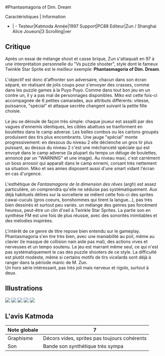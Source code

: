 #Phantasmagoria of Dim. Dream

Caractéristiques | Information
- | -
Testeur|Katmoda
Année|1997
Support|PC88
Editeur|Zun / Shanghai Alice
Joueurs|3
Scrolling|ver

## Critique
Après un essai de mélange shoot et casse brique, Zun s'attaquait en 97 à une interprétation personnelle du "Vs puzzle shooter", style dont le fameux Twinkle Star Sprite est le meilleur exemple: <b>Phantasmagoria of Dim. Dream</b>.<br/><br/>L'objectif est donc d'affronter son adversaire, chacun dans son écran séparé, en réalisant de jolis coups pour s'envoyer des crasses, comme dans les puzzle games à la Puyo Puyo. Comme dans tout bon jeu en un contre un, il y a pas mal de personnages disponibles. Miko est cette fois-ci accompagnée de 6 petites camarades, aux attributs différents: vitesse, puissance, "spécial" et attaque secrète changent suivant la petite fille choisie.<br/><br/>Le jeu se déroule de façon très simple: chaque joueur est assailli par des vagues d'ennemis identiques, les cibles abattues se tranforment en boulettes dans le camp adverse. Les belles combos ou les cartons groupés produisent des tirs plus encombrants. Une jauge "spécial" monte progressivement: en dessous du niveau 2 elle déclenche un gros tir plus puissant, au dessus du niveau 2 c'est une méchanceté spéciale qui est envoyé dans le camp adverse (la plupart du temps un déluge de boulettes, annoncé par un "WARNING" et une image). Au niveau maxi, c'est carrément un boss arrosoir qui apparaît dans le camp ennemi, corsant très nettement sa situation. Miko et ses amies disposent aussi d'une smart vidant l'écran en cas d'urgence.<br/><br/>L'esthétique de <i>Fantasmagorie de la dimension des rêves</i> (argh) est assez particulière, on comprendra qu'elle ne séduise pas systématiquement. Aux déjà habituels délires sur la sorcellerie se mêlent cette fois-ci des sprites cawai-cuculs (gros coeurs, bonshommes qui tirent la langue...), pas très bien dessinés et surtout peu variés. un mélange des genres pas forcément heureux, peut-être un clin d'oeil à Twinkle Star Sprites. La partie son en synthèse FM est une fois de plus réussie, avec des sonorités inimitables et des mélodies inspirées.<br/><br/>L'intérêt de ce genre de titre repose bien entendu sur le gameplay. Phantasmagoria s'en tire très bien, avec une maniabilité au poil, même au clavier (le masque de collision nain aide pas mal), des actions vives et nerveuses et un tempo soutenu. Le jeu est marrant même seul, ce qui n'est pas systématiquement le cas des puzzle shooters de ce style. La difficulté est plutôt modeste, même si certains motifs de tirs vicelards sont déjà à ranger dans la période manic de M. Zun.<br/>Un hors série intéressant, pas très joli mais nerveux et rigolo, surtout à deux.

## Illustrations
![](http://www.shmup.com/images/thumbs/img_fiche_1_696.gif)
![](http://www.shmup.com/images/thumbs/img_fiche_2_696.gif)
![](http://www.shmup.com/images/thumbs/img_fiche_3_696.gif)
![](http://www.shmup.com/images/thumbs/img_fiche_4_696.gif)
![](http://www.shmup.com/images/thumbs/img_fiche_5_696.gif)

## L'avis Katmoda
Note globale|7
-|-
Graphisme|Décors vides, sprites pas toujours cohérents
Son|Bande son synthétique très sympa
